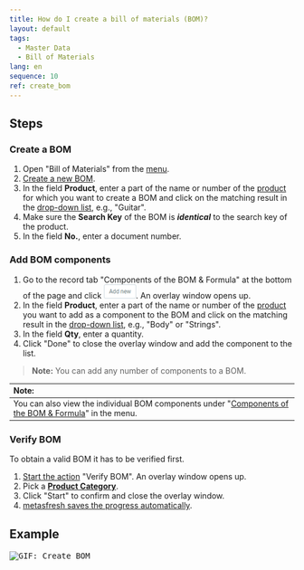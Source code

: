 ```yaml
---
title: How do I create a bill of materials (BOM)?
layout: default
tags:
  - Master Data
  - Bill of Materials
lang: en
sequence: 10
ref: create_bom
---
```


## Steps

### Create a BOM
1. Open "Bill of Materials" from the [menu](Menu).
1. [Create a new BOM](New_Record_Window).
1. In the field **Product**, enter a part of the name or number of the [product](NewProduct) for which you want to create a BOM and click on the matching result in the [drop-down list](Keyboard_shortcuts_reference), e.g., "Guitar".
1. Make sure the **Search Key** of the BOM is ***identical*** to the search key of the product.
1. In the field **No.**, enter a document number.

### Add BOM components
1. Go to the record tab "Components of the BOM & Formula" at the bottom of the page and click !["Add new"](assets/Add_New_Button.png). An overlay window opens up.
1. In the field **Product**, enter a part of the name or number of the [product](NewProduct) you want to add as a component to the BOM and click on the matching result in the [drop-down list](Keyboard_shortcuts_reference), e.g., "Body" or "Strings".
1. In the field **Qty**, enter a quantity.
1. Click "Done" to close the overlay window and add the component to the list.
 >**Note:** You can add any number of components to a BOM.

| **Note:** |
| :--- |
| You can also view the individual BOM components under "[Components of the BOM & Formula](Menu)" in the menu. |

### Verify BOM
To obtain a valid BOM it has to be verified first.

1. [Start the action](StartAction) "Verify BOM". An overlay window opens up.
1. Pick a [**Product Category**](NewProductCategory).
1. Click "Start" to confirm and close the overlay window.
1. [metasfresh saves the progress automatically](Saveindicator).

## Example
<kbd><img src="assets/Create_BOM.gif" alt="GIF: Create BOM"></kbd>
